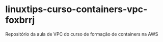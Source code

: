 # linuxtips-curso-containers-vpc-foxbrrj
Repositório da aula de VPC do curso de formação de containers na AWS
